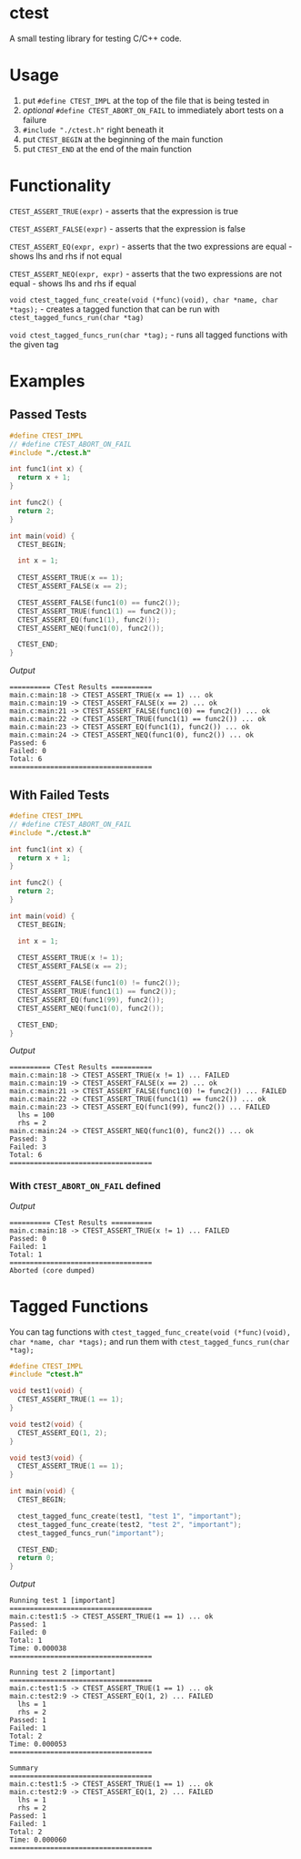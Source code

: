 # ctest

A small testing library for testing C/C++ code.

# Usage
1. put `#define CTEST_IMPL` at the top of the file that is being tested in
2. *optional* `#define CTEST_ABORT_ON_FAIL` to immediately abort tests on a failure
3. `#include "./ctest.h"` right beneath it
4. put `CTEST_BEGIN` at the beginning of the main function
5. put `CTEST_END` at the end of the main function

# Functionality

`CTEST_ASSERT_TRUE(expr)` - asserts that the expression is true

`CTEST_ASSERT_FALSE(expr)` - asserts that the expression is false

`CTEST_ASSERT_EQ(expr, expr)` - asserts that the two expressions are equal - shows lhs and rhs if not equal

`CTEST_ASSERT_NEQ(expr, expr)` - asserts that the two expressions are not equal - shows lhs and rhs if equal

`void ctest_tagged_func_create(void (*func)(void), char *name, char *tags);` - creates a tagged function that can be run with `ctest_tagged_funcs_run(char *tag)`

`void ctest_tagged_funcs_run(char *tag);` - runs all tagged functions with the given tag

# Examples

## Passed Tests

```c
#define CTEST_IMPL
// #define CTEST_ABORT_ON_FAIL
#include "./ctest.h"

int func1(int x) {
  return x + 1;
}

int func2() {
  return 2;
}

int main(void) {
  CTEST_BEGIN;

  int x = 1;
  
  CTEST_ASSERT_TRUE(x == 1);
  CTEST_ASSERT_FALSE(x == 2);

  CTEST_ASSERT_FALSE(func1(0) == func2());
  CTEST_ASSERT_TRUE(func1(1) == func2());
  CTEST_ASSERT_EQ(func1(1), func2());
  CTEST_ASSERT_NEQ(func1(0), func2());

  CTEST_END;
}
```

*Output*

```
========== CTest Results ==========
main.c:main:18 -> CTEST_ASSERT_TRUE(x == 1) ... ok
main.c:main:19 -> CTEST_ASSERT_FALSE(x == 2) ... ok
main.c:main:21 -> CTEST_ASSERT_FALSE(func1(0) == func2()) ... ok
main.c:main:22 -> CTEST_ASSERT_TRUE(func1(1) == func2()) ... ok
main.c:main:23 -> CTEST_ASSERT_EQ(func1(1), func2()) ... ok
main.c:main:24 -> CTEST_ASSERT_NEQ(func1(0), func2()) ... ok
Passed: 6
Failed: 0
Total: 6
===================================
```

## With Failed Tests
  
```c
#define CTEST_IMPL
// #define CTEST_ABORT_ON_FAIL
#include "./ctest.h"

int func1(int x) {
  return x + 1;
}

int func2() {
  return 2;
}

int main(void) {
  CTEST_BEGIN;

  int x = 1;
  
  CTEST_ASSERT_TRUE(x != 1);
  CTEST_ASSERT_FALSE(x == 2);

  CTEST_ASSERT_FALSE(func1(0) != func2());
  CTEST_ASSERT_TRUE(func1(1) == func2());
  CTEST_ASSERT_EQ(func1(99), func2());
  CTEST_ASSERT_NEQ(func1(0), func2());

  CTEST_END;
}
```

*Output*

```
========== CTest Results ==========
main.c:main:18 -> CTEST_ASSERT_TRUE(x != 1) ... FAILED
main.c:main:19 -> CTEST_ASSERT_FALSE(x == 2) ... ok
main.c:main:21 -> CTEST_ASSERT_FALSE(func1(0) != func2()) ... FAILED
main.c:main:22 -> CTEST_ASSERT_TRUE(func1(1) == func2()) ... ok
main.c:main:23 -> CTEST_ASSERT_EQ(func1(99), func2()) ... FAILED
  lhs = 100
  rhs = 2
main.c:main:24 -> CTEST_ASSERT_NEQ(func1(0), func2()) ... ok
Passed: 3
Failed: 3
Total: 6
===================================
```

### With `CTEST_ABORT_ON_FAIL` defined

*Output*

```
========== CTest Results ==========
main.c:main:18 -> CTEST_ASSERT_TRUE(x != 1) ... FAILED
Passed: 0
Failed: 1
Total: 1
===================================
Aborted (core dumped)
```

# Tagged Functions
You can tag functions with `ctest_tagged_func_create(void (*func)(void), char *name, char *tags);` and run them with `ctest_tagged_funcs_run(char *tag);`

```c
#define CTEST_IMPL
#include "ctest.h"

void test1(void) {
  CTEST_ASSERT_TRUE(1 == 1);
}

void test2(void) {
  CTEST_ASSERT_EQ(1, 2);
}

void test3(void) {
  CTEST_ASSERT_TRUE(1 == 1);
}

int main(void) {
  CTEST_BEGIN;

  ctest_tagged_func_create(test1, "test 1", "important");
  ctest_tagged_func_create(test2, "test 2", "important");
  ctest_tagged_funcs_run("important");

  CTEST_END;
  return 0;
}
```

*Output*

```
Running test 1 [important]
===================================
main.c:test1:5 -> CTEST_ASSERT_TRUE(1 == 1) ... ok
Passed: 1
Failed: 0
Total: 1
Time: 0.000038
===================================

Running test 2 [important]
===================================
main.c:test1:5 -> CTEST_ASSERT_TRUE(1 == 1) ... ok
main.c:test2:9 -> CTEST_ASSERT_EQ(1, 2) ... FAILED
  lhs = 1
  rhs = 2
Passed: 1
Failed: 1
Total: 2
Time: 0.000053
===================================

Summary
===================================
main.c:test1:5 -> CTEST_ASSERT_TRUE(1 == 1) ... ok
main.c:test2:9 -> CTEST_ASSERT_EQ(1, 2) ... FAILED
  lhs = 1
  rhs = 2
Passed: 1
Failed: 1
Total: 2
Time: 0.000060
===================================
```
